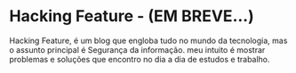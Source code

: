 # Hacking Feature - (EM BREVE...)

Hacking Feature, é um blog que engloba tudo no mundo da tecnologia, mas o assunto principal é Segurança da informação.
meu intuito é mostrar problemas e soluções que encontro no dia a dia de estudos e trabalho. 


